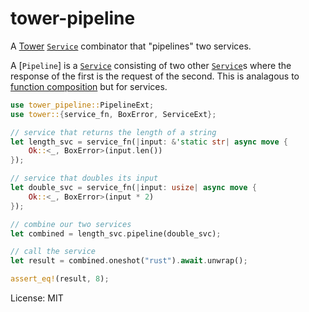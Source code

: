 # tower-pipeline

A [Tower] [`Service`] combinator that "pipelines" two services.

A [`Pipeline`] is a [`Service`] consisting of two other [`Service`]s where the response of the
first is the request of the second. This is analagous to [function composition] but for
services.

```rust
use tower_pipeline::PipelineExt;
use tower::{service_fn, BoxError, ServiceExt};

// service that returns the length of a string
let length_svc = service_fn(|input: &'static str| async move {
    Ok::<_, BoxError>(input.len())
});

// service that doubles its input
let double_svc = service_fn(|input: usize| async move {
    Ok::<_, BoxError>(input * 2)
});

// combine our two services
let combined = length_svc.pipeline(double_svc);

// call the service
let result = combined.oneshot("rust").await.unwrap();

assert_eq!(result, 8);
```

[Tower]: https://crates.io/crates/tower
[`Service`]: tower_service::Service
[function composition]: https://en.wikipedia.org/wiki/Function_composition

License: MIT
